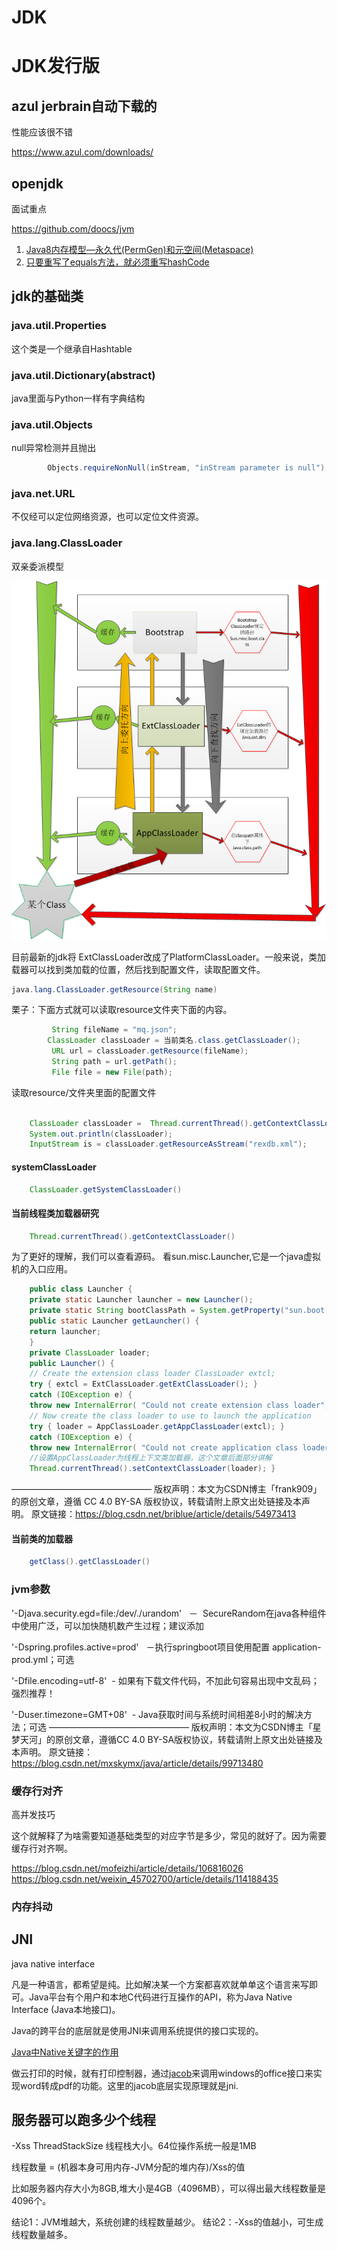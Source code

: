 JDK
===

# JDK发行版

## azul jerbrain自动下载的

性能应该很不错

https://www.azul.com/downloads/

## openjdk



面试重点

https://github.com/doocs/jvm

1. [Java8内存模型—永久代(PermGen)和元空间(Metaspace)](https://www.cnblogs.com/paddix/p/5309550.html)
1. [只要重写了equals方法，就必须重写hashCode](https://www.jianshu.com/p/da2c0129c270)

## jdk的基础类

### java.util.Properties
这个类是一个继承自Hashtable

### java.util.Dictionary(abstract)
java里面与Python一样有字典结构

### java.util.Objects
null异常检测并且抛出
```java
        Objects.requireNonNull(inStream, "inStream parameter is null");
```
### java.net.URL
不仅经可以定位网络资源，也可以定位文件资源。



###  java.lang.ClassLoader	

双亲委派模型

![](./img/classloader.png)

目前最新的jdk将 ExtClassLoader改成了PlatformClassLoader。一般来说，类加载器可以找到类加载的位置，然后找到配置文件，读取配置文件。

```java
java.lang.ClassLoader.getResource(String name)
```

栗子：下面方式就可以读取resource文件夹下面的内容。

```java
         String fileName = "mq.json";
		ClassLoader classLoader = 当前类名.class.getClassLoader();
         URL url = classLoader.getResource(fileName);
         String path = url.getPath();
         File file = new File(path);
```

读取resource/文件夹里面的配置文件

```java

    ClassLoader classLoader =  Thread.currentThread().getContextClassLoader();
    System.out.println(classLoader);
	InputStream is = classLoader.getResourceAsStream("rexdb.xml");
```


#### systemClassLoader

```java
	ClassLoader.getSystemClassLoader()
```

#### 当前线程类加载器研究
```java
	Thread.currentThread().getContextClassLoader()
```
为了更好的理解，我们可以查看源码。
看sun.misc.Launcher,它是一个java虚拟机的入口应用。
```java
	public class Launcher { 
	private static Launcher launcher = new Launcher(); 
	private static String bootClassPath = System.getProperty("sun.boot.class.path"); 
	public static Launcher getLauncher() { 
	return launcher; 
	} 
	private ClassLoader loader; 
	public Launcher() { 
	// Create the extension class loader ClassLoader extcl; 
	try { extcl = ExtClassLoader.getExtClassLoader(); } 
	catch (IOException e) { 
	throw new InternalError( "Could not create extension class loader", e); } 
	// Now create the class loader to use to launch the application 
	try { loader = AppClassLoader.getAppClassLoader(extcl); } 
	catch (IOException e) { 
	throw new InternalError( "Could not create application class loader", e); } 
	//设置AppClassLoader为线程上下文类加载器，这个文章后面部分讲解 
	Thread.currentThread().setContextClassLoader(loader); }

```

————————————————
版权声明：本文为CSDN博主「frank909」的原创文章，遵循 CC 4.0 BY-SA 版权协议，转载请附上原文出处链接及本声明。
原文链接：https://blog.csdn.net/briblue/article/details/54973413

#### 当前类的加载器
```java
 	getClass().getClassLoader()
```

### jvm参数

'-Djava.security.egd=file:/dev/./urandom'   －  SecureRandom在java各种组件中使用广泛，可以加快随机数产生过程；建议添加

'-Dspring.profiles.active=prod'   －执行springboot项目使用配置 application-prod.yml；可选

'-Dfile.encoding=utf-8'  - 如果有下载文件代码，不加此句容易出现中文乱码；强烈推荐！

'-Duser.timezone=GMT+08'  - Java获取时间与系统时间相差8小时的解决方法；可选
————————————————
版权声明：本文为CSDN博主「星梦天河」的原创文章，遵循CC 4.0 BY-SA版权协议，转载请附上原文出处链接及本声明。
原文链接：https://blog.csdn.net/mxskymx/java/article/details/99713480


### 缓存行对齐

高并发技巧

这个就解释了为啥需要知道基础类型的对应字节是多少，常见的就好了。因为需要缓存行对齐啊。

https://blog.csdn.net/mofeizhi/article/details/106816026
https://blog.csdn.net/weixin_45702700/article/details/114188435

### 内存抖动




## JNI

java native interface

凡是一种语言，都希望是纯。比如解决某一个方案都喜欢就单单这个语言来写即可。Java平台有个用户和本地C代码进行互操作的API，称为Java Native Interface (Java本地接口)。

Java的跨平台的底层就是使用JNI来调用系统提供的接口实现的。

[Java中Native关键字的作用](https://www.cnblogs.com/KingIceMou/p/7239668.html)

做云打印的时候，就有打印控制器，通过[jacob](https://github.com/freemansoft/jacob-project)来调用windows的office接口来实现word转成pdf的功能。这里的jacob底层实现原理就是jni.


## 服务器可以跑多少个线程

-Xss ThreadStackSize 线程栈大小。64位操作系统一般是1MB


线程数量 = (机器本身可用内存-JVM分配的堆内存)/Xss的值

比如服务器内存大小为8GB,堆大小是4GB（4096MB），可以得出最大线程数量是4096个。

结论1：JVM堆越大，系统创建的线程数量越少。
结论2：-Xss的值越小，可生成线程数量越多。
